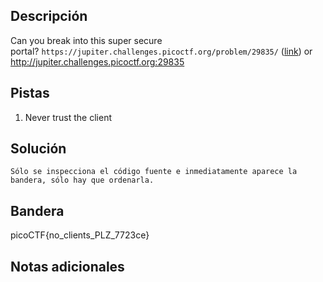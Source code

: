 ## Descripción

Can you break into this super secure portal? `https://jupiter.challenges.picoctf.org/problem/29835/` ([link](https://jupiter.challenges.picoctf.org/problem/29835/)) or http://jupiter.challenges.picoctf.org:29835

## Pistas

1. Never trust the client

## Solución

```python()
Sólo se inspecciona el código fuente e inmediatamente aparece la bandera, sólo hay que ordenarla.

```

## Bandera
picoCTF{no_clients_PLZ_7723ce}

## Notas adicionales